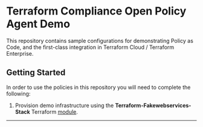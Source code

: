 # Terraform Compliance Open Policy Agent Demo
This repository contains sample configurations for demonstrating Policy as Code, and the first-class integration in Terraform Cloud / Terraform Enterprise.

## Getting Started
In order to use the policies in this repository you will need to complete the following:

1. Provision demo infrastructure using the **Terraform-Fakewebservices-Stack** Terraform [module](https://registry.terraform.io/modules/aqitio/stack/fakewebservices/).

---

